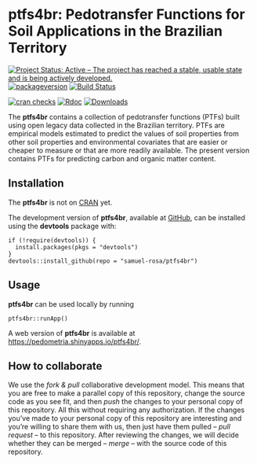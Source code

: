 <!-- Generated by knitr: do not edit by hand. Please edit the content in README.Rmd -->
ptfs4br: Pedotransfer Functions for Soil Applications in the Brazilian Territory
================================================================================

[![Project Status: Active – The project has reached a stable, usable
state and is being actively
developed.](http://www.repostatus.org/badges/latest/active.svg)](http://www.repostatus.org/#active)
[![packageversion](https://img.shields.io/badge/devel%20version-0.0.0.9000-firebrick.svg?style=flat-square)](commits/master)
[![Build
Status](https://travis-ci.org/samuel-rosa/ptfs4br.svg?branch=master)](https://travis-ci.org/samuel-rosa/ptfs4br)
<!-- [![CRAN](https://www.r-pkg.org/badges/version/ptfs4br)](https://cran.r-project.org/package=ptfs4br) -->
[![cran
checks](https://cranchecks.info/badges/worst/ptfs4br)](https://cran.r-project.org/web/checks/check_results_ptfs4br.html)
[![Rdoc](http://www.rdocumentation.org/badges/version/ptfs4br)](http://www.rdocumentation.org/packages/ptfs4br)
[![Downloads](http://cranlogs.r-pkg.org/badges/ptfs4br?color=brightgreen)](http://www.r-pkg.org/pkg/ptfs4br)

The **ptfs4br** contains a collection of pedotransfer functions (PTFs)
built using open legacy data collected in the Brazilian territory. PTFs
are empirical models estimated to predict the values of soil properties
from other soil properties and environmental covariates that are easier
or cheaper to measure or that are more readily available. The present
version contains PTFs for predicting carbon and organic matter content.

Installation
------------

The **ptfs4br** is not on
[CRAN](https://CRAN.R-project.org/package=ptfs4br) yet.

The development version of **ptfs4br**, available at
[GitHub](https://github.com/samuel-rosa/ptfs4br), can be installed using
the **devtools** package with:

    if (!require(devtools)) {
      install.packages(pkgs = "devtools")
    }
    devtools::install_github(repo = "samuel-rosa/ptfs4br")

Usage
-----

**ptfs4br** can be used locally by running

    ptfs4br::runApp()

A web version of **ptfs4br** is available at
<a href="https://pedometria.shinyapps.io/ptfs4br/" class="uri">https://pedometria.shinyapps.io/ptfs4br/</a>.

How to collaborate
------------------

We use the *fork & pull* collaborative development model. This means
that you are free to make a parallel copy of this repository, change the
source code as you see fit, and then *push* the changes to your personal
copy of this repository. All this without requiring any authorization.
If the changes you’ve made to your personal copy of this repository are
interesting and you’re willing to share them with us, then just have
them pulled – *pull request* – to this repository. After reviewing the
changes, we will decide whether they can be merged – *merge* – with the
source code of this repository.

